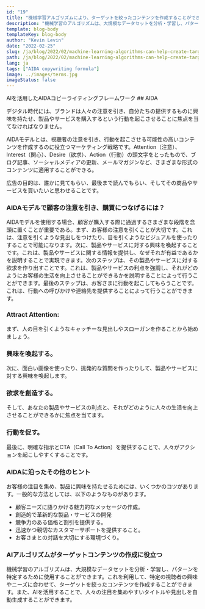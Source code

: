 ```yaml
---
id: "19"
title: "機械学習アルゴリズムにより、ターゲットを絞ったコンテンツを作成することができます"
description: "機械学習のアルゴリズムは、大規模なデータセットを分析・学習し、パターンを特定するために使用することができます。これを利用して、特定の視聴者の興味に基づいたコンテンツを作成することができます。機械学習を利用することで、企業は顧客にとってより適切なコンテンツを作成し、売上を伸ばすことができる。"
template: blog-body
templateKey: blog-body
author: "Kevin Levin"
date: "2022-02-25"
slug: /ja/blog/2022/02/machine-learning-algorithms-can-help-create-targeted-content
path: /ja/blog/2022/02/machine-learning-algorithms-can-help-create-targeted-content
lang: ja
tags: ["AIDA copywriting formula"]
image: ../images/terms.jpg
imageStatus: false
---
```


AIを活用したAIDAコピーライティングフレームワーク ## AIDA

デジタル時代には、ブランドは人々の注意を引き、自分たちの提供するものに興味を持たせ、製品やサービスを購入するという行動を起こさせることに焦点を当てなければなりません。

AIDAモデルとは、視聴者の注意を引き、行動を起こさせる可能性の高いコンテンツを作成するのに役立つマーケティング戦略です。Attention（注意）、Interest（関心）、Desire（欲求）、Action（行動）の頭文字をとったもので、ブログ記事、ソーシャルメディアの更新、メールマガジンなど、さまざまな形式のコンテンツに適用することができる。

広告の目的は、誰かに見てもらい、最後まで読んでもらい、そしてその商品やサービスを買いたいと思わせることです。

### AIDAモデルで顧客の注意を引き、購買につなげるには？

AIDAモデルを使用する場合、顧客が購入する際に通過するさまざまな段階を念頭に置くことが重要である。まず、お客様の注意を引くことが大切です。これは、注意を引くような見出しをつけたり、目を引くようなビジュアルを使ったりすることで可能になります。次に、製品やサービスに対する興味を喚起することです。これは、製品やサービスに関する情報を提供し、なぜそれが有益であるかを説明することで実現できます。次のステップは、その製品やサービスに対する欲求を作り出すことです。これは、製品やサービスの利点を強調し、それがどのようにお客様の生活を向上させることができるかを説明することによって行うことができます。最後のステップは、お客さまに行動を起こしてもらうことです。これは、行動への呼びかけや連絡先を提供することによって行うことができます。

### Attract Attention:

まず、人の目を引くようなキャッチーな見出しやスローガンを作ることから始めましょう。

### 興味を喚起する。

次に、面白い画像を使ったり、挑発的な質問を作ったりして、製品やサービスに対する興味を喚起します。

### 欲求を創造する。

そして、あなたの製品やサービスの利点と、それがどのように人々の生活を向上させることができるかに焦点を当てます。

### 行動を促す。

最後に、明確な指示とCTA（Call To Action）を提供することで、人々がアクションを起こしやすくすることです。

### AIDAに沿ったその他のヒント

お客様の注目を集め、製品に興味を持たせるためには、いくつかのコツがあります。一般的な方法としては、以下のようなものがあります。

- 顧客ニーズに語りかける魅力的なメッセージの作成。
- 創造的で革新的な製品・サービスの開発
- 競争力のある価格と割引を提供する。
- 迅速かつ親切なカスタマーサポートを提供すること。
- お客さまとの対話を大切にする環境づくり。

### AIアルゴリズムがターゲットコンテンツの作成に役立つ

機械学習のアルゴリズムは、大規模なデータセットを分析・学習し、パターンを特定するために使用することができます。これを利用して、特定の視聴者の興味やニーズに合わせて、ターゲットを絞ったコンテンツを作成することができます。また、AIを活用することで、人々の注目を集めやすいタイトルや見出しを自動生成することができます。
